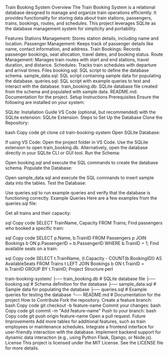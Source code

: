 Train Booking System
Overview
The Train Booking System is a relational database designed to manage and organize train operations efficiently. It provides functionality for storing data about train stations, passengers, trains, bookings, routes, and schedules. This project leverages SQLite as the database management system for simplicity and portability.

Features
Stations Management: Stores station details, including name and location.
Passenger Management: Keeps track of passenger details like name, contact information, and address.
Train Bookings: Records passenger bookings, seat allocation, travel dates, and booking status.
Route Management: Manages train routes with start and end stations, travel duration, and distance.
Schedules: Tracks train schedules with departure and arrival times.
Files
booking.sql: SQL script to define the database schema.
sample_data.sql: SQL script containing sample data for populating the database.
queries.sql: SQL script with example queries to test and interact with the database.
train_booking.db: SQLite database file created from the schema and populated with sample data.
README.md: Documentation for the project.
Setup Instructions
Prerequisites
Ensure the following are installed on your system:

SQLite: Installation Guide
VS Code (optional, but recommended) with the SQLite extension: SQLite Extension.
Steps to Set Up the Database
Clone the Repository:

bash
Copy code
git clone <repository-url>
cd train-booking-system
Open SQLite Database:

If using VS Code:
Open the project folder in VS Code.
Use the SQLite extension to open train_booking.db.
Alternatively, open the database directly in your SQLite CLI or GUI tool.
Run the Schema:

Open booking.sql and execute the SQL commands to create the database schema.
Populate the Database:

Open sample_data.sql and execute the SQL commands to insert sample data into the tables.
Test the Database:

Use queries.sql to run example queries and verify that the database is functioning correctly.
Example Queries
Here are a few examples from the queries.sql file:

Get all trains and their capacity:

sql
Copy code
SELECT TrainName, Capacity FROM Trains;
Find passengers who booked a specific train:

sql
Copy code
SELECT p.Name, b.TrainID
FROM Passengers p
JOIN Bookings b ON p.PassengerID = b.PassengerID
WHERE b.TrainID = 1;
Find available seats on a train:

sql
Copy code
SELECT t.TrainName, (t.Capacity - COUNT(b.BookingID)) AS AvailableSeats
FROM Trains t
LEFT JOIN Bookings b ON t.TrainID = b.TrainID
GROUP BY t.TrainID;
Project Structure
perl

train-booking-system/
├── train_booking.db      # SQLite database file
├── booking.sql           # Schema definition for the database
├── sample_data.sql       # Sample data for populating the database
├── queries.sql           # Example queries for testing the database
└── README.md             # Documentation for the project
How to Contribute
Fork the repository.
Create a feature branch:
bash
Copy code
git checkout -b feature-name
Commit your changes:
bash
Copy code
git commit -m "Add feature-name"
Push to your branch:
bash
Copy code
git push origin feature-name
Open a pull request.
Future Improvements
Add more tables for additional features, such as train employees or maintenance schedules.
Integrate a frontend interface for user-friendly interaction with the database.
Implement backend support for dynamic data interaction (e.g., using Python Flask, Django, or Node.js).
License
This project is licensed under the MIT License. See the LICENSE file for more details.


